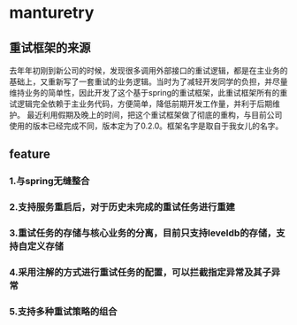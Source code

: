 # manturetry
## 重试框架的来源
去年年初刚到新公司的时候，发现很多调用外部接口的重试逻辑，都是在主业务的基础上，又重新写了一套重试的业务逻辑。当时为了减轻开发同学的负担，并尽量维持业务的简单性，因此开发了这个基于spring的重试框架，此重试框架所有的重试逻辑完全依赖于主业务代码，方便简单，降低前期开发工作量，并利于后期维护。
最近利用假期及晚上的时间，把这个重试框架做了彻底的重构，与目前公司使用的版本已经完成不同，版本定为了0.2.0。框架名字是取自于我女儿的名字。
## feature
### 1.与spring无缝整合
### 2.支持服务重启后，对于历史未完成的重试任务进行重建
### 3.重试任务的存储与核心业务的分离，目前只支持leveldb的存储，支持自定义存储
### 4.采用注解的方式进行重试任务的配置，可以拦截指定异常及其子异常
### 5.支持多种重试策略的组合
